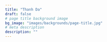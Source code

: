 ```yaml
---
title: "Thanh Da"
draft: false
# page title background image
bg_image: "images/backgrounds/page-title.jpg"
# meta description
description: ""
---
```

